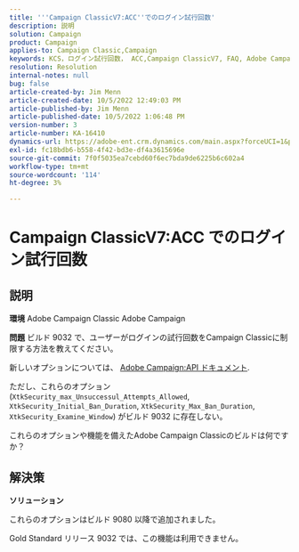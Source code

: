 ```yaml
---
title: '''Campaign ClassicV7:ACC''でのログイン試行回数'
description: 説明
solution: Campaign
product: Campaign
applies-to: Campaign Classic,Campaign
keywords: KCS，ログイン試行回数， ACC,Campaign ClassicV7, FAQ, Adobe Campaign Classic, Adobe Campaign
resolution: Resolution
internal-notes: null
bug: false
article-created-by: Jim Menn
article-created-date: 10/5/2022 12:49:03 PM
article-published-by: Jim Menn
article-published-date: 10/5/2022 1:06:48 PM
version-number: 3
article-number: KA-16410
dynamics-url: https://adobe-ent.crm.dynamics.com/main.aspx?forceUCI=1&pagetype=entityrecord&etn=knowledgearticle&id=ee011d13-ac44-ed11-bba1-000d3a3064b8
exl-id: fc18bdb6-b558-4f42-bd3e-df4a3615696e
source-git-commit: 7f0f5035ea7cebd60f6ec7bda9de6225b6c602a4
workflow-type: tm+mt
source-wordcount: '114'
ht-degree: 3%

---
```


# Campaign ClassicV7:ACC でのログイン試行回数

## 説明


<b>環境</b>
Adobe Campaign Classic Adobe Campaign

<b>問題</b>
ビルド 9032 で、ユーザーがログインの試行回数をCampaign Classicに制限する方法を教えてください。

新しいオプションについては、 [Adobe Campaign:API ドキュメント](https://experienceleague.adobe.com/developer/campaign-api/api/sm-session-Logon.html).

ただし、これらのオプション (`XtkSecurity_max_Unsuccessul_Attempts_Allowed`, `XtkSecurity_Initial_Ban_Duration`, `XtkSecurity_Max_Ban_Duration`, `XtkSecurity_Examine_Window`) がビルド 9032 に存在しない。

これらのオプションや機能を備えたAdobe Campaign Classicのビルドは何ですか？


## 解決策


<b>ソリューション</b>

これらのオプションはビルド 9080 以降で追加されました。

Gold Standard リリース 9032 では、この機能は利用できません。

